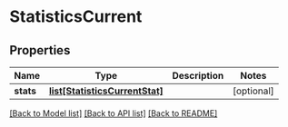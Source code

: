 # StatisticsCurrent

## Properties
Name | Type | Description | Notes
------------ | ------------- | ------------- | -------------
**stats** | [**list[StatisticsCurrentStat]**](StatisticsCurrentStat.md) |  | [optional] 

[[Back to Model list]](../README.md#documentation-for-models) [[Back to API list]](../README.md#documentation-for-api-endpoints) [[Back to README]](../README.md)


